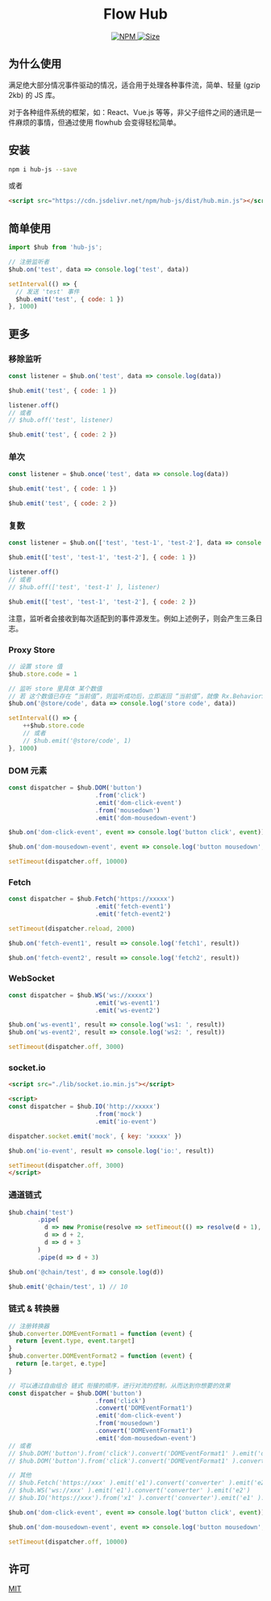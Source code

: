 <h1 align="center"> Flow Hub </h1>

<p align="center">
  <a href="https://www.npmjs.org/package/flowhub">
    <img alt="NPM" src="http://img.shields.io/npm/v/flowhub" />
  </a>
  <a href="">
    <img alt="Size" src="https://img.shields.io/badge/size-6kb-green.svg" />
  </a>
</p>

## 为什么使用

满足绝大部分情况事件驱动的情况，适合用于处理各种事件流，简单、轻量 (gzip 2kb) 的 JS 库。

对于各种组件系统的框架，如：React、Vue.js 等等，非父子组件之间的通讯是一件麻烦的事情，但通过使用 flowhub 会变得轻松简单。

## 安装

```sh
npm i hub-js --save
```

或者

```html
<script src="https://cdn.jsdelivr.net/npm/hub-js/dist/hub.min.js"></script>
```

## 简单使用

```js
import $hub from 'hub-js';

// 注册监听者
$hub.on('test', data => console.log('test', data))

setInterval(() => {
  // 发送 'test' 事件
  $hub.emit('test', { code: 1 })
}, 1000)
```

## 更多

### 移除监听

```js
const listener = $hub.on('test', data => console.log(data))

$hub.emit('test', { code: 1 })

listener.off()
// 或者
// $hub.off('test', listener)

$hub.emit('test', { code: 2 })
```

### 单次

```js
const listener = $hub.once('test', data => console.log(data))

$hub.emit('test', { code: 1 })

$hub.emit('test', { code: 2 })
```

### 复数

```js
const listener = $hub.on(['test', 'test-1', 'test-2'], data => console.log(data))

$hub.emit(['test', 'test-1', 'test-2'], { code: 1 })

listener.off()
// 或者
// $hub.off(['test', 'test-1' ], listener)

$hub.emit(['test', 'test-1', 'test-2'], { code: 2 })
```

注意，监听者会接收到每次适配到的事件源发生。例如上述例子，则会产生三条日志。


### Proxy Store

```js
// 设置 store 值
$hub.store.code = 1

// 监听 store 里具体 某个数值
// 若 这个数值已存在 “当前值”，则监听成功后，立即返回 “当前值”，就像 Rx.BehaviorSubject
$hub.on('@store/code', data => console.log('store code', data))

setInterval(() => {
    ++$hub.store.code
    // 或者
    // $hub.emit('@store/code', 1)
}, 1000)
```

### DOM 元素

```js
const dispatcher = $hub.DOM('button')
                        .from('click')
                        .emit('dom-click-event')
                        .from('mousedown')
                        .emit('dom-mousedown-event')

$hub.on('dom-click-event', event => console.log('button click', event))

$hub.on('dom-mousedown-event', event => console.log('button mousedown', event))

setTimeout(dispatcher.off, 10000)
```

### Fetch

```js
const dispatcher = $hub.Fetch('https://xxxxx')
                        .emit('fetch-event1')
                        .emit('fetch-event2')

setTimeout(dispatcher.reload, 2000)

$hub.on('fetch-event1', result => console.log('fetch1', result))

$hub.on('fetch-event2', result => console.log('fetch2', result))
```

### WebSocket

```js
const dispatcher = $hub.WS('ws://xxxxx')
                        .emit('ws-event1')
                        .emit('ws-event2')

$hub.on('ws-event1', result => console.log('ws1: ', result))
$hub.on('ws-event2', result => console.log('ws2: ', result))

setTimeout(dispatcher.off, 3000)
```

### socket.io

```html
<script src="./lib/socket.io.min.js"></script>

<script>
const dispatcher = $hub.IO('http://xxxxx')
                        .from('mock')
                        .emit('io-event')

dispatcher.socket.emit('mock', { key: 'xxxxx' })

$hub.on('io-event', result => console.log('io:', result))

setTimeout(dispatcher.off, 3000)
</script>
```

### 通道链式

```js
$hub.chain('test')
        .pipe(
          d => new Promise(resolve => setTimeout(() => resolve(d + 1), 2000)),
          d => d + 2,
          d => d + 3
        )
        .pipe(d => d + 3)

$hub.on('@chain/test', d => console.log(d))

$hub.emit('@chain/test', 1) // 10
```

### 链式 & 转换器

```js
// 注册转换器
$hub.converter.DOMEventFormat1 = function (event) {
  return [event.type, event.target]
}
$hub.converter.DOMEventFormat2 = function (event) {
  return [e.target, e.type]
}

// 可以通过自由组合 链式 衔接的顺序，进行对流的控制，从而达到你想要的效果
const dispatcher = $hub.DOM('button')
                        .from('click')
                        .convert('DOMEventFormat1')
                        .emit('dom-click-event')
                        .from('mousedown')
                        .convert('DOMEventFormat1')
                        .emit('dom-mousedown-event')
// 或者
// $hub.DOM('button').from('click').convert('DOMEventFormat1' ).emit('dom-click-event1').emit('dom-click-event2' )
// $hub.DOM('button').from('click').convert('DOMEventFormat1' ).convert('DOMEventFormat2').emit('dom-click-event1' )

// 其他
// $hub.Fetch('https://xxx' ).emit('e1').convert('converter' ).emit('e2')
// $hub.WS('ws://xxx' ).emit('e1').convert('converter' ).emit('e2')
// $hub.IO('https://xxx').from('x1' ).convert('converter').emit('e1' ).from('x2').emit('e1' )

$hub.on('dom-click-event', event => console.log('button click', event))

$hub.on('dom-mousedown-event', event => console.log('button mousedown', event))

setTimeout(dispatcher.off, 10000)
```

## 许可

[MIT](./LICENSE)
